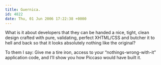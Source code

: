 ```yaml
---
title: Guernica.
id: 4822
date: Thu, 01 Jun 2006 17:22:38 +0000
---
```


What is it about developers that they can be handed a nice, tight, clean design crafted with pure, validating, perfect <span class="caps">XHTML/CSS</span> and butcher it to hell and back so that it looks absolutely nothing like the original?  

To them I say: Give me a tire iron, access to your “nothings-wrong-with-it” application code, and I’ll show you how Piccaso would have built it.





